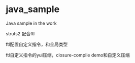 java_sample
===========

Java sample in the work 

struts2 配合ftl 

ftl配置自定义指令，和全局类型

ftl自定义指令的yui压缩，closure-compile demo和自定义压缩
